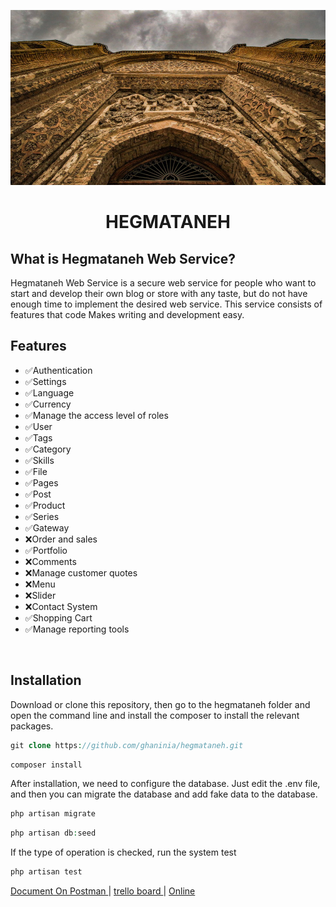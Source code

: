 
<div  align="center">

![](public/hegmataneh.jpg)

</div>


<h1 align="center">HEGMATANEH</h1>

<h2>What is Hegmataneh Web Service?</h2>
<p>Hegmataneh Web Service is a secure web service for people who want to start and develop their own blog or store with any taste, but do not have enough time to implement the desired web service. This service consists of features that code Makes writing and development easy.</p>

## Features
- ✅Authentication
- ✅Settings 
- ✅Language 
- ✅Currency 
- ✅Manage the access level of roles
- ✅User 
- ✅Tags 
- ✅Category 
- ✅Skills 
- ✅File 
- ✅Pages 
- ✅Post 
- ✅Product 
- ✅Series 
- ✅Gateway 
- ❌Order and sales
- ✅Portfolio 
- ❌Comments
- ❌Manage customer quotes
- ❌Menu
- ❌Slider
- ❌Contact System
- ✅Shopping Cart
- ✅Manage reporting tools

<br />

## Installation
Download or clone this repository, then go to the hegmataneh folder and open the command line and install the composer to install the relevant packages.
```php
git clone https://github.com/ghaninia/hegmataneh.git
```

```php
composer install
```

After installation, we need to configure the database. Just edit the .env file, and then you can migrate the database and add fake data to the database.

```php
php artisan migrate
```

```php
php artisan db:seed
```

If the type of operation is checked, run the system test

```php
php artisan test
```

<a href="https://documenter.getpostman.com/view/14577533/TzmBCtDy#7ee5cd45-65dd-4666-a9d6-b7d498982d75" target="_blank">
Document On Postman
</a>
|
<a href="https://trello.com/b/4HK9UyyD/amen" target="_blank">
trello board
</a>
|
<a href="https://hegmat.ir" target="_blank">
Online
</a>
